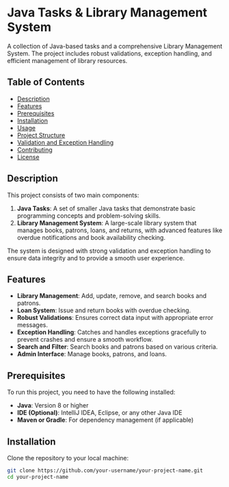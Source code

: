 # Java Tasks & Library Management System

A collection of Java-based tasks and a comprehensive Library Management System. The project includes robust validations, exception handling, and efficient management of library resources.

## Table of Contents
- [Description](#description)
- [Features](#features)
- [Prerequisites](#prerequisites)
- [Installation](#installation)
- [Usage](#usage)
- [Project Structure](#project-structure)
- [Validation and Exception Handling](#validation-and-exception-handling)
- [Contributing](#contributing)
- [License](#license)

## Description
This project consists of two main components:
1. **Java Tasks**: A set of smaller Java tasks that demonstrate basic programming concepts and problem-solving skills.
2. **Library Management System**: A large-scale library system that manages books, patrons, loans, and returns, with advanced features like overdue notifications and book availability checking.

The system is designed with strong validation and exception handling to ensure data integrity and to provide a smooth user experience.

## Features
- **Library Management**: Add, update, remove, and search books and patrons.
- **Loan System**: Issue and return books with overdue checking.
- **Robust Validations**: Ensures correct data input with appropriate error messages.
- **Exception Handling**: Catches and handles exceptions gracefully to prevent crashes and ensure a smooth workflow.
- **Search and Filter**: Search books and patrons based on various criteria.
- **Admin Interface**: Manage books, patrons, and loans.

## Prerequisites
To run this project, you need to have the following installed:
- **Java**: Version 8 or higher
- **IDE (Optional)**: IntelliJ IDEA, Eclipse, or any other Java IDE
- **Maven or Gradle**: For dependency management (if applicable)

## Installation
Clone the repository to your local machine:
```bash
git clone https://github.com/your-username/your-project-name.git
cd your-project-name

